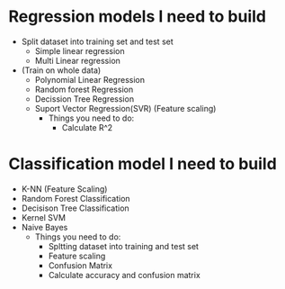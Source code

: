 # Regression models I need to build
* Split dataset into training set and test set
  * Simple linear regression
  * Multi Linear regression 
* (Train on whole data)
  * Polynomial Linear Regression 
  * Random forest Regression
  * Decission Tree Regression
  * Suport Vector Regression(SVR) (Feature scaling)
      * Things you need to do:
        * Calculate R^2

# Classification model I need to build
* K-NN (Feature Scaling) 
* Random Forest Classification
* Decisison Tree Classification
* Kernel SVM
* Naive Bayes
  * Things you need to do:
    * Spltting dataset into training and test set
    * Feature scaling
    * Confusion Matrix
    * Calculate accuracy and confusion matrix
